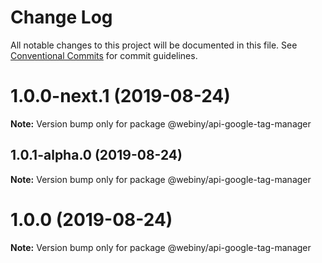 # Change Log

All notable changes to this project will be documented in this file.
See [Conventional Commits](https://conventionalcommits.org) for commit guidelines.

<a name="1.0.0-next.1"></a>
# 1.0.0-next.1 (2019-08-24)

**Note:** Version bump only for package @webiny/api-google-tag-manager





<a name="1.0.1-alpha.0"></a>
## 1.0.1-alpha.0 (2019-08-24)

**Note:** Version bump only for package @webiny/api-google-tag-manager





<a name="1.0.0"></a>
# 1.0.0 (2019-08-24)

**Note:** Version bump only for package @webiny/api-google-tag-manager
